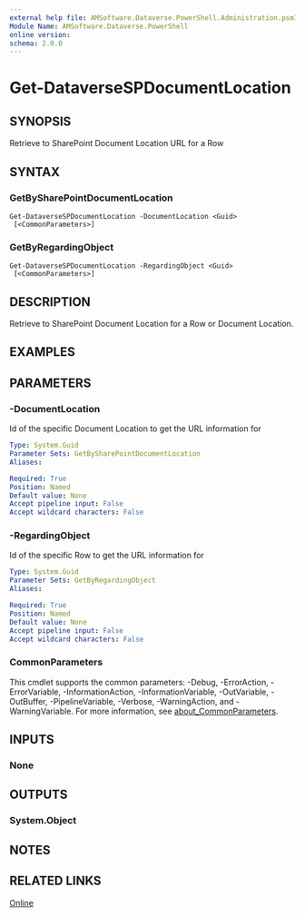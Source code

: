 ```yaml
---
external help file: AMSoftware.Dataverse.PowerShell.Administration.psm1-help.xml
Module Name: AMSoftware.Dataverse.PowerShell
online version:
schema: 2.0.0
---
```


# Get-DataverseSPDocumentLocation

## SYNOPSIS
Retrieve to SharePoint Document Location URL for a Row

## SYNTAX

### GetBySharePointDocumentLocation
```
Get-DataverseSPDocumentLocation -DocumentLocation <Guid> 
 [<CommonParameters>]
```

### GetByRegardingObject
```
Get-DataverseSPDocumentLocation -RegardingObject <Guid> 
 [<CommonParameters>]
```

## DESCRIPTION
Retrieve to SharePoint Document Location for a Row or Document Location.

## EXAMPLES


## PARAMETERS

### -DocumentLocation
Id of the specific Document Location to get the URL information for

```yaml
Type: System.Guid
Parameter Sets: GetBySharePointDocumentLocation
Aliases:

Required: True
Position: Named
Default value: None
Accept pipeline input: False
Accept wildcard characters: False
```

### -RegardingObject
Id of the specific Row to get the URL information for

```yaml
Type: System.Guid
Parameter Sets: GetByRegardingObject
Aliases:

Required: True
Position: Named
Default value: None
Accept pipeline input: False
Accept wildcard characters: False
```

### CommonParameters
This cmdlet supports the common parameters: -Debug, -ErrorAction, -ErrorVariable, -InformationAction, -InformationVariable, -OutVariable, -OutBuffer, -PipelineVariable, -Verbose, -WarningAction, and -WarningVariable. For more information, see [about_CommonParameters](http://go.microsoft.com/fwlink/?LinkID=113216).

## INPUTS

### None
## OUTPUTS

### System.Object
## NOTES

## RELATED LINKS

[Online](https://github.com/AMSoftwareNL/DataversePowershell/blob/main/docs/Get-DataverseSPDocumentLocation.md)



